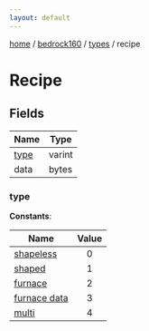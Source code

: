 ```yaml
---
layout: default
---
```


[home](/)  /  [bedrock160](/protocol/bedrock160)  /  [types](/protocol/bedrock160/types)  /  recipe

# Recipe

## Fields

Name | Type
---|---
[type](#type) | varint
data | bytes

### type

**Constants**:

Name | Value
---|:---:
[shapeless](type_shapeless) | 0
[shaped](type_shaped) | 1
[furnace](type_furnace) | 2
[furnace data](type_furnace-data) | 3
[multi](type_multi) | 4

